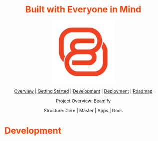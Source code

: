 <h1 align="center" style="color: orangered;">
  Built with Everyone in Mind
</h1>

<p align="center">
  <a href="http://nestjs.com/" target="blank"><img src="../../assets/logo/icon.png" alt="Logo" width="200" height="200"></a>
</p>
<p align="center">
  <a href="/index.md" target="blank">Overview</a> |
  <a href="/project/book_2/gettingstarted.md" target="blank">Getting Started</a> |
  <a href="/project/book_3/development.md" target="blank">Development</a> |
  <a href="/project/book_4/deployment.md" target="blank">Deployment</a> |
  <a href="/project/book_1/roadmap.md" target="blank">Roadmap</a>
</p>

<p align="center">
  Project Overview: <a href="/https://beamify.me" target="blank">Beamify</a>
</p>

<p align="center">
  Structure: Core | Master | Apps | Docs
</p>

<h1 align="left" style="color: orangered;">
  Development
</h1>
